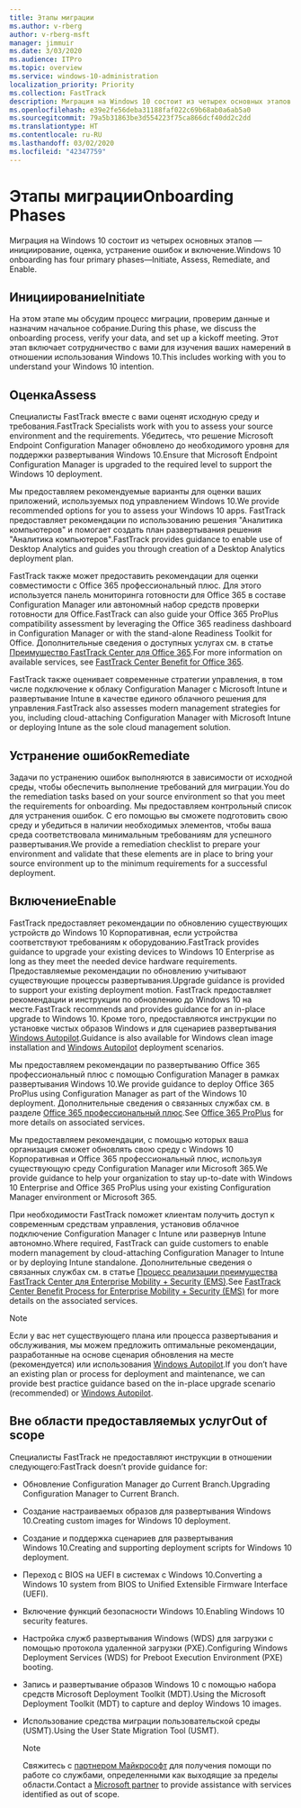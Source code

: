```yaml
---
title: Этапы миграции
ms.author: v-rberg
author: v-rberg-msft
manager: jimmuir
ms.date: 3/03/2020
ms.audience: ITPro
ms.topic: overview
ms.service: windows-10-administration
localization_priority: Priority
ms.collection: FastTrack
description: Миграция на Windows 10 состоит из четырех основных этапов — инициирование, оценка, устранение ошибок и включение.
ms.openlocfilehash: e39e2fe56deba31188faf022c69b68ab0a6ab5a0
ms.sourcegitcommit: 79a5b31863be3d554223f75ca866dcf40dd2c2dd
ms.translationtype: HT
ms.contentlocale: ru-RU
ms.lasthandoff: 03/02/2020
ms.locfileid: "42347759"
---
```

# <a name="onboarding-phases"></a><span data-ttu-id="e9afb-103">Этапы миграции</span><span class="sxs-lookup"><span data-stu-id="e9afb-103">Onboarding Phases</span></span>

<span data-ttu-id="e9afb-104">Миграция на Windows 10 состоит из четырех основных этапов — инициирование, оценка, устранение ошибок и включение.</span><span class="sxs-lookup"><span data-stu-id="e9afb-104">Windows 10 onboarding has four primary phases—Initiate, Assess, Remediate, and Enable.</span></span>

## <a name="initiate"></a><span data-ttu-id="e9afb-105">Инициирование</span><span class="sxs-lookup"><span data-stu-id="e9afb-105">Initiate</span></span>

<span data-ttu-id="e9afb-106">На этом этапе мы обсудим процесс миграции, проверим данные и назначим начальное собрание.</span><span class="sxs-lookup"><span data-stu-id="e9afb-106">During this phase, we discuss the onboarding process, verify your data, and set up a kickoff meeting.</span></span> <span data-ttu-id="e9afb-107">Этот этап включает сотрудничество с вами для изучения ваших намерений в отношении использования Windows 10.</span><span class="sxs-lookup"><span data-stu-id="e9afb-107">This includes working with you to understand your Windows 10 intention.</span></span>

## <a name="assess"></a><span data-ttu-id="e9afb-108">Оценка</span><span class="sxs-lookup"><span data-stu-id="e9afb-108">Assess</span></span>

<span data-ttu-id="e9afb-109">Специалисты FastTrack вместе с вами оценят исходную среду и требования.</span><span class="sxs-lookup"><span data-stu-id="e9afb-109">FastTrack Specialists work with you to assess your source environment and the requirements.</span></span> <span data-ttu-id="e9afb-110">Убедитесь, что решение Microsoft Endpoint Configuration Manager обновлено до необходимого уровня для поддержки развертывания Windows 10.</span><span class="sxs-lookup"><span data-stu-id="e9afb-110">Ensure that Microsoft Endpoint Configuration Manager is upgraded to the required level to support the Windows 10 deployment.</span></span> 

<span data-ttu-id="e9afb-111">Мы предоставляем рекомендуемые варианты для оценки ваших приложений, используемых под управлением Windows 10.</span><span class="sxs-lookup"><span data-stu-id="e9afb-111">We provide recommended options for you to assess your Windows 10 apps.</span></span> <span data-ttu-id="e9afb-112">FastTrack предоставляет рекомендации по использованию решения "Аналитика компьютеров" и помогает создать план развертывания решения "Аналитика компьютеров".</span><span class="sxs-lookup"><span data-stu-id="e9afb-112">FastTrack provides guidance to enable use of Desktop Analytics and guides you through creation of a Desktop Analytics deployment plan.</span></span>

<span data-ttu-id="e9afb-113">FastTrack также может предоставить рекомендации для оценки совместимости с Office 365 профессиональный плюс. Для этого используется панель мониторинга готовности для Office 365 в составе Configuration Manager или автономный набор средств проверки готовности для Office.</span><span class="sxs-lookup"><span data-stu-id="e9afb-113">FastTrack can also guide your Office 365 ProPlus compatibility assessment by leveraging the Office 365 readiness dashboard in Configuration Manager or with the stand-alone Readiness Toolkit for Office.</span></span> <span data-ttu-id="e9afb-114">Дополнительные сведения о доступных услугах см. в статье [Преимущество FastTrack Center для Office 365](O365-fasttrack-benefit-for-office-365.md).</span><span class="sxs-lookup"><span data-stu-id="e9afb-114">For more information on available services, see [FastTrack Center Benefit for Office 365](O365-fasttrack-benefit-for-office-365.md).</span></span> 

<span data-ttu-id="e9afb-115">FastTrack также оценивает современные стратегии управления, в том числе подключение к облаку Configuration Manager с Microsoft Intune и развертывание Intune в качестве единого облачного решения для управления.</span><span class="sxs-lookup"><span data-stu-id="e9afb-115">FastTrack also assesses modern management strategies for you, including cloud-attaching Configuration Manager with Microsoft Intune or deploying Intune as the sole cloud management solution.</span></span>

## <a name="remediate"></a><span data-ttu-id="e9afb-116">Устранение ошибок</span><span class="sxs-lookup"><span data-stu-id="e9afb-116">Remediate</span></span>

<span data-ttu-id="e9afb-117">Задачи по устранению ошибок выполняются в зависимости от исходной среды, чтобы обеспечить выполнение требований для миграции.</span><span class="sxs-lookup"><span data-stu-id="e9afb-117">You do the remediation tasks based on your source environment so that you meet the requirements for onboarding.</span></span> <span data-ttu-id="e9afb-118">Мы предоставляем контрольный список для устранения ошибок. С его помощью вы сможете подготовить свою среду и убедиться в наличии необходимых элементов, чтобы ваша среда соответствовала минимальным требованиям для успешного развертывания.</span><span class="sxs-lookup"><span data-stu-id="e9afb-118">We provide a remediation checklist to prepare your environment and validate that these elements are in place to bring your source environment up to the minimum requirements for a successful deployment.</span></span> 

## <a name="enable"></a><span data-ttu-id="e9afb-119">Включение</span><span class="sxs-lookup"><span data-stu-id="e9afb-119">Enable</span></span>

<span data-ttu-id="e9afb-120">FastTrack предоставляет рекомендации по обновлению существующих устройств до Windows 10 Корпоративная, если устройства соответствуют требованиям к оборудованию.</span><span class="sxs-lookup"><span data-stu-id="e9afb-120">FastTrack provides guidance to upgrade your existing devices to Windows 10 Enterprise as long as they meet the needed device hardware requirements.</span></span> <span data-ttu-id="e9afb-121">Предоставляемые рекомендации по обновлению учитывают существующие процессы развертывания.</span><span class="sxs-lookup"><span data-stu-id="e9afb-121">Upgrade guidance is provided to support your existing deployment motion.</span></span> <span data-ttu-id="e9afb-122">FastTrack предоставляет рекомендации и инструкции по обновлению до Windows 10 на месте.</span><span class="sxs-lookup"><span data-stu-id="e9afb-122">FastTrack recommends and provides guidance for an in-place upgrade to Windows 10.</span></span> <span data-ttu-id="e9afb-123">Кроме того, предоставляются инструкции по установке чистых образов Windows и для сценариев развертывания [Windows Autopilot](EMS-onboarding-phases.md#windows-autopilot).</span><span class="sxs-lookup"><span data-stu-id="e9afb-123">Guidance is also available for Windows clean image installation and [Windows Autopilot](EMS-onboarding-phases.md#windows-autopilot) deployment scenarios.</span></span> 

<span data-ttu-id="e9afb-124">Мы предоставляем рекомендации по развертыванию Office 365 профессиональный плюс с помощью Configuration Manager в рамках развертывания Windows 10.</span><span class="sxs-lookup"><span data-stu-id="e9afb-124">We provide guidance to deploy Office 365 ProPlus using Configuration Manager as part of the Windows 10 deployment.</span></span> <span data-ttu-id="e9afb-125">Дополнительные сведения о связанных службах см. в разделе [Office 365 профессиональный плюс](O365-onboarding-and-migration.md#office-365-proplus).</span><span class="sxs-lookup"><span data-stu-id="e9afb-125">See [Office 365 ProPlus](O365-onboarding-and-migration.md#office-365-proplus) for more details on associated services.</span></span>

<span data-ttu-id="e9afb-126">Мы предоставляем рекомендации, с помощью которых ваша организация сможет обновлять свою среду с Windows 10 Корпоративная и Office 365 профессиональный плюс, используя существующую среду Configuration Manager или Microsoft 365.</span><span class="sxs-lookup"><span data-stu-id="e9afb-126">We provide guidance to help your organization to stay up-to-date with Windows 10 Enterprise and Office 365 ProPlus using your existing Configuration Manager environment or Microsoft 365.</span></span>

<span data-ttu-id="e9afb-127">При необходимости FastTrack поможет клиентам получить доступ к современным средствам управления, установив облачное подключение Configuration Manager с Intune или развернув Intune автономно.</span><span class="sxs-lookup"><span data-stu-id="e9afb-127">Where required, FastTrack can guide customers to enable modern management by cloud-attaching Configuration Manager to Intune or by deploying Intune standalone.</span></span> <span data-ttu-id="e9afb-128">Дополнительные сведения о связанных службах см. в статье [Процесс реализации преимущества FastTrack Center для Enterprise Mobility + Security (EMS)](EMS-fasttrack-process.md).</span><span class="sxs-lookup"><span data-stu-id="e9afb-128">See [FastTrack Center Benefit Process for Enterprise Mobility + Security (EMS)](EMS-fasttrack-process.md) for more details on the associated services.</span></span>

> [!NOTE]
> <span data-ttu-id="e9afb-129">Если у вас нет существующего плана или процесса развертывания и обслуживания, мы можем предложить оптимальные рекомендации, разработанные на основе сценария обновления на месте (рекомендуется) или использования [Windows Autopilot](EMS-onboarding-phases.md#windows-autopilot).</span><span class="sxs-lookup"><span data-stu-id="e9afb-129">If you don’t have an existing plan or process for deployment and maintenance, we can provide best practice guidance based on the in-place upgrade scenario (recommended) or [Windows Autopilot](EMS-onboarding-phases.md#windows-autopilot).</span></span>

## <a name="out-of-scope"></a><span data-ttu-id="e9afb-130">Вне области предоставляемых услуг</span><span class="sxs-lookup"><span data-stu-id="e9afb-130">Out of scope</span></span>

<span data-ttu-id="e9afb-131">Специалисты FastTrack не предоставляют инструкции в отношении следующего:</span><span class="sxs-lookup"><span data-stu-id="e9afb-131">FastTrack doesn’t provide guidance for:</span></span>

- <span data-ttu-id="e9afb-132">Обновление Configuration Manager до Current Branch.</span><span class="sxs-lookup"><span data-stu-id="e9afb-132">Upgrading Configuration Manager to Current Branch.</span></span>
- <span data-ttu-id="e9afb-133">Создание настраиваемых образов для развертывания Windows 10.</span><span class="sxs-lookup"><span data-stu-id="e9afb-133">Creating custom images for Windows 10 deployment.</span></span>
- <span data-ttu-id="e9afb-134">Создание и поддержка сценариев для развертывания Windows 10.</span><span class="sxs-lookup"><span data-stu-id="e9afb-134">Creating and supporting deployment scripts for Windows 10 deployment.</span></span>
- <span data-ttu-id="e9afb-135">Переход с BIOS на UEFI в системах с Windows 10.</span><span class="sxs-lookup"><span data-stu-id="e9afb-135">Converting a Windows 10 system from BIOS to Unified Extensible Firmware Interface (UEFI).</span></span>
- <span data-ttu-id="e9afb-136">Включение функций безопасности Windows 10.</span><span class="sxs-lookup"><span data-stu-id="e9afb-136">Enabling Windows 10 security features.</span></span> 
- <span data-ttu-id="e9afb-137">Настройка служб развертывания Windows (WDS) для загрузки с помощью протокола удаленной загрузки (PXE).</span><span class="sxs-lookup"><span data-stu-id="e9afb-137">Configuring Windows Deployment Services (WDS) for Preboot Execution Environment (PXE) booting.</span></span>
- <span data-ttu-id="e9afb-138">Запись и развертывание образов Windows 10 с помощью набора средств Microsoft Deployment Toolkit (MDT).</span><span class="sxs-lookup"><span data-stu-id="e9afb-138">Using the Microsoft Deployment Toolkit (MDT) to capture and deploy Windows 10 images.</span></span>
- <span data-ttu-id="e9afb-139">Использование средства миграции пользовательской среды (USMT).</span><span class="sxs-lookup"><span data-stu-id="e9afb-139">Using the User State Migration Tool (USMT).</span></span>

  > [!NOTE]
  > <span data-ttu-id="e9afb-140">Свяжитесь с [партнером Майкрософт](https://go.microsoft.com/fwlink/?linkid=2080150) для получения помощи по работе со службами, определенными как выходящие за пределы области.</span><span class="sxs-lookup"><span data-stu-id="e9afb-140">Contact a [Microsoft partner](https://go.microsoft.com/fwlink/?linkid=2080150) to provide assistance with services identified as out of scope.</span></span>

 